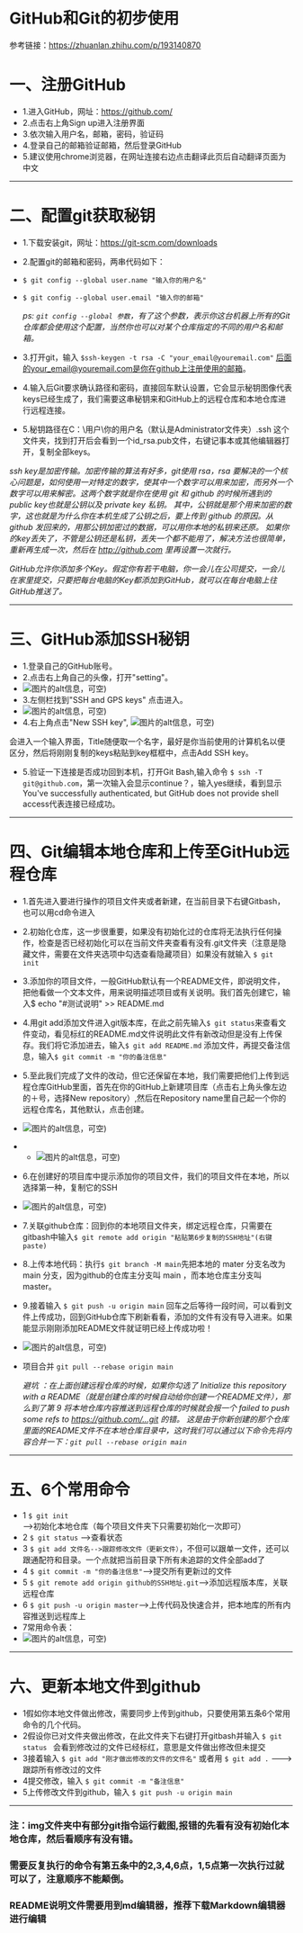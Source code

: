 GitHub和Git的初步使用
=======
参考链接：https://zhuanlan.zhihu.com/p/193140870

# 一、注册GitHub
* 1.进入GitHub，网址：https://github.com/
* 2.点击右上角Sign up进入注册界面
* 3.依次输入用户名，邮箱，密码，验证码
* 4.登录自己的邮箱验证邮箱，然后登录GitHub
* 5.建议使用chrome浏览器，在网址连接右边点击翻译此页后自动翻译页面为中文

---


# 二、配置git获取秘钥
* 1.下载安装git，网址：https://git-scm.com/downloads
* 2.配置git的邮箱和密码，两串代码如下：
* `$ git config --global user.name "输入你的用户名"`
* `$ git config --global user.email "输入你的邮箱"`

  *ps: `git config --global 参数`，有了这个参数，表示你这台机器上所有的Git仓库都会使用这个配置，当然你也可以对某个仓库指定的不同的用户名和邮箱。*
* 3.打开git，输入 `$ssh-keygen -t rsa -C "your_email@youremail.com"` 
后面的your_email@youremail.com是你在github上注册使用的邮箱。
* 4.输入后Git要求确认路径和密码，直接回车默认设置，它会显示秘钥图像代表keys已经生成了，我们需要这串秘钥来和GitHub上的远程仓库和本地仓库进行远程连接。
* 5.秘钥路径在C：\用户\你的用户名（默认是Administrator文件夹）\.ssh 这个文件夹，找到打开后会看到一个id_rsa.pub文件，右键记事本或其他编辑器打开，复制全部keys。

*ssh key是加密传输。加密传输的算法有好多，git使用 rsa，rsa 要解决的一个核心问题是，如何使用一对特定的数字，使其中一个数字可以用来加密，而另外一个数字可以用来解密。这两个数字就是你在使用 git 和 github 的时候所遇到的public key也就是公钥以及 private key 私钥。
其中，公钥就是那个用来加密的数字，这也就是为什么你在本机生成了公钥之后，要上传到 github 的原因。从 github 发回来的，用那公钥加密过的数据，可以用你本地的私钥来还原。
如果你的key丢失了，不管是公钥还是私钥，丢失一个都不能用了，解决方法也很简单，重新再生成一次，然后在 http://github.com 里再设置一次就行。*

*GitHub允许你添加多个Key。假定你有若干电脑，你一会儿在公司提交，一会儿在家里提交，只要把每台电脑的Key都添加到GitHub，就可以在每台电脑上往GitHub推送了。*

---


# 三、GitHub添加SSH秘钥
* 1.登录自己的GitHub账号。
* 2.点击右上角自己的头像，打开"setting"。
* ![图片的alt信息，可空)](https://raw.githubusercontent.com/lnkDrop/work/master/img/sttings.png)
* 3.左侧栏找到"SSH and GPS keys" 点击进入。
* ![图片的alt信息，可空)](https://raw.githubusercontent.com/lnkDrop/work/master/img/SSH.png)
* 4.右上角点击"New SSH key",
![图片的alt信息，可空)](https://raw.githubusercontent.com/lnkDrop/work/master/img/newSSHkey.png)

会进入一个输入界面，Title随便取一个名字，最好是你当前使用的计算机名以便区分，然后将刚刚复制的keys粘贴到key框框中，点击Add SSH key。
* 5.验证一下连接是否成功回到本机，打开Git Bash,输入命令
`$ ssh -T git@github.com`，第一次输入会显示continue？，输入yes继续，看到显示You've successfully authenticated, but GitHub does not provide shell access代表连接已经成功。

---

# 四、Git编辑本地仓库和上传至GitHub远程仓库
* 1.首先进入要进行操作的项目文件夹或者新建，在当前目录下右键Gitbash，也可以用cd命令进入
* 2.初始化仓库，这一步很重要，如果没有初始化过的仓库将无法执行任何操作，检查是否已经初始化可以在当前文件夹查看有没有.git文件夹（注意是隐藏文件，需要在文件夹选项中勾选查看隐藏项目）如果没有就输入 `$ git init`
* 3.添加你的项目文件，一般GitHub默认有一个README文件，即说明文件，把他看做一个文本文件，用来说明描述项目或有关说明。我们首先创建它，输入$ echo "#测试说明" >> README.md 
* 4.用git add添加文件进入git版本库，在此之前先输入`$ git status`来查看文件变动，看见标红的README.md文件说明此文件有新改动但是没有上传保存。我们将它添加进去，输入`$ git add README.md` 添加文件，再提交备注信息，输入`$ git commit -m "你的备注信息"`
* 5.至此我们完成了文件的改动，但它还保留在本地，我们需要把他们上传到远程仓库GitHub里面，首先在你的GitHub上新建项目库（点击右上角头像左边的＋号，选择New repository）,然后在Repository name里自己起一个你的远程仓库名，其他默认，点击创建。
* ![图片的alt信息，可空)](https://raw.githubusercontent.com/lnkDrop/work/master/img/new.png)
* * ![图片的alt信息，可空)](https://raw.githubusercontent.com/lnkDrop/work/master/img/xmname.png)
* 6.在创建好的项目库中提示添加你的项目文件，我们的项目文件在本地，所以选择第一种，复制它的SSH
* ![图片的alt信息，可空)](https://raw.githubusercontent.com/lnkDrop/work/master/img/copy.png)
* 7.关联github仓库：回到你的本地项目文件夹，绑定远程仓库，只需要在gitbash中输入`$ git remote add origin "粘贴第6步复制的SSH地址"(右键paste)`
* 8.上传本地代码：执行`$ git branch -M main`先把本地的 mater 分支名改为 main 分支，因为github的仓库主分支叫 main ，而本地仓库主分支叫 master。
* 9.接着输入 `$ git push -u origin main` 回车之后等待一段时间，可以看到文件上传成功，回到GitHub仓库下刷新看看，添加的文件有没有导入进来。如果能显示刚刚添加README文件就证明已经上传成功啦！

  
* ![图片的alt信息，可空)](https://raw.githubusercontent.com/lnkDrop/work/master/img/test.png)
* 项目合并 ` git pull --rebase origin main `

   *避坑 ：在上面创建远程仓库的时候，如果你勾选了 Initialize this repository with a README（就是创建仓库的时候自动给你创建一个README文件），那么到了第 9 将本地仓库内容推送到远程仓库的时候就会报一个 failed to push some refs to https://github.com/…git 的错。
这是由于你新创建的那个仓库里面的README文件不在本地仓库目录中，这时我们可以通过以下命令先将内容合并一下：` git pull --rebase origin main `*

---


# 五、6个常用命令
* 1
	`$ git init`    -->初始化本地仓库（每个项目文件夹下只需要初始化一次即可）
* 2
	`$ git status` -->查看状态
* 3
	`$ git add 文件名-->跟踪修改文件（更新文件）`，不但可以跟单一文件，还可以跟通配符和目录。一个点就把当前目录下所有未追踪的文件全部add了
* 4
	`$ git commit -m "你的备注信息"`-->提交所有更新过的文件
* 5
	`$ git remote add origin github的SSH地址.git`-->添加远程版本库，关联远程仓库
* 6
	`$ git push -u origin master`-->上传代码及快速合并，把本地库的所有内容推送到远程库上
* 7常用命令表：
* ![图片的alt信息，可空)](https://raw.githubusercontent.com/lnkDrop/work/master/img/git.jpg)


---


# 六、更新本地文件到github
* 1假如你本地文件做出修改，需要同步上传到github，只要使用第五条6个常用命令的几个代码。
* 2假设你已对文件夹做出修改，在此文件夹下右键打开gitbash并输入
	`$ git status `
会看到修改过的文件已经标红，意思是文件做出修改但未提交
* 3接着输入
	`$ git add "刚才做出修改的文件的文件名"`
或者用
	`$ git add .`  --->跟踪所有修改过的文件
* 4提交修改，输入
	`$ git commit -m "备注信息"`
* 5上传修改文件到github，输入
	`$ git push -u origin main`


---


### 注：img文件夹中有部分git指令运行截图,报错的先看有没有初始化本地仓库，然后看顺序有没有错。

### 需要反复执行的命令有第五条中的2,3,4,6点，1,5点第一次执行过就可以了，注意顺序不能颠倒。

### README说明文件需要用到md编辑器，推荐下载Markdown编辑器进行编辑
